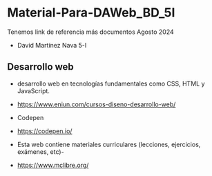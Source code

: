 # Material-Para-DAWeb_BD_5I
Tenemos link de referencia más documentos Agosto 2024 
- David Martínez Nava 5-I

## Desarrollo web 
-  desarrollo web en tecnologías fundamentales como CSS, HTML y JavaScript.
-  https://www.eniun.com/cursos-diseno-desarrollo-web/

- Codepen
- https://codepen.io/

- Esta web contiene materiales curriculares (lecciones, ejercicios, exámenes, etc)-
- https://www.mclibre.org/

